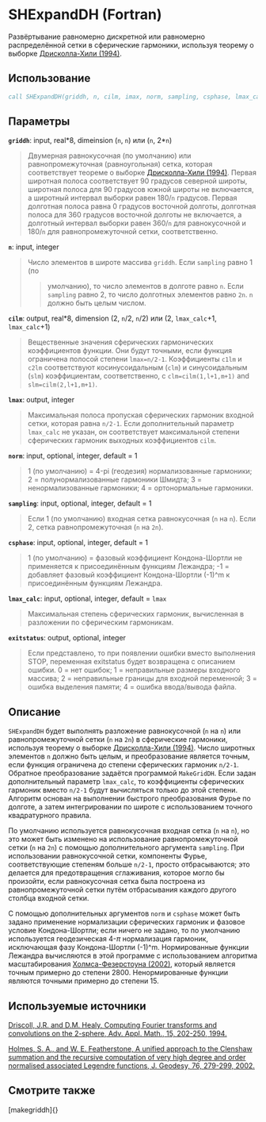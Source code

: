 SHExpandDH (Fortran)
====================
Развёртывание равномерно дискретной или равномерно распределённой сетки в
сферическиe гармоники, используя теорему о выборке [Дрисколла-Хили (1994)][1].

Использование
-------------
``` fortran
call SHExpandDH(griddh, n, cilm, imax, norm, sampling, csphase, lmax_calc, exitstatus)
```

Параметры
---------
**`griddh`**: input, real\*8, dimeinsion (`n`, `n`) или (`n`, 2*`n`)
> Двумерная равнокусочная (по умолчанию) или равнопромежуточная (равноугольная)
> сетка, которая соответствует теореме о выборке [Дрисколла-Хили (1994)][1].
> Первая широтная полоса соответствует 90 градусов северной широты, широтная
> полоса для 90 градусов южной широты не включается, а широтный интервал выборки
> равен 180/`n` градусов. Первая долготная полоса равна 0 градусов восточной
> долготы, долготная полоса для 360 градусов восточной долготы не включается, а
> долготный интервал выборки равен 360/`n` для равнокусочной и 180/`n` для
> равнопромежуточной сетки, соответственно.

**`n`**: input, integer
> Число элементов в широте массива `griddh`. Если `sampling` равно 1 (по
>> умолчанию), то число элементов в долготе равно `n`. Если `sampling` равно 2,
> то число долготных элементов равно `2n`. `n` должно быть целым числом.

**`cilm`**: output, real\*8, dimension (2, `n`/2, `n`/2) или (2, `lmax_calc`+1,
`lmax_calc`+1)
> Вещественные значения сферических гармонических коэффициентов функции. Они
> будут точными, если функция ограничена полосой степени `lmax=n/2-1`.
> Коэффициенты `c1lm` и `c2lm` соответствуют косинусоидальным (`clm`) и
> синусоидальным (`slm`) коэффициентам, соответственно, с `clm=cilm(1,l+1,m+1)`
> and `slm=cilm(2,l+1,m+1)`. 

**`lmax`**: output, integer
> Максимальная полоса пропуская сферических гармоник входной сетки, которая
> равна `n/2-1`. Если дополнительный параметр `lmax_calc` не указан, он
> соответствует максимальной степени сферических гармоник выходных коэффициентов
> `cilm`.

**`norm`**: input, optional, integer, default = 1
> 1 (по умолчанию) = 4-pi (геодезия) нормализованные гармоники; 2 =
> полунормализованные гармоники Шмидта; 3 = ненормализованные гармоники; 4 =
> ортонормальные гармоники.

**`sampling`**: input, optional, integer, default = 1
> Если 1 (по умолчанию) входная сетка равнокусочная (`n` на `n`). Если 2, сетка
> равнопромежуточная (`n` на `2n`).

**`csphase`**: input, optional, integer, default = 1
> 1 (по умолчанию) = фазовый коэффициент Кондона-Шортли не применяется к
> присоединённым функциям Лежандра; -1 = добавляет фазовый коэффициент
> Кондона-Шортли (-1)^m к присоединённым функциям Лежандра.

**`lmax_calc`**: input, optional, integer, default = `lmax`
> Максимальная степень сферических гармоник, вычисленная в разложении по
> сферическим гармоникам.

**`exitstatus`**: output, optional, integer
> Если представлено, то при появлении ошибки вместо выполнения STOP, переменная
> exitstatus будет возвращена с описанием ошибки. 0 = нет ошибок; 1 =
> неправильные размеры входного массива; 2 = неправильные границы для входной
> переменной; 3 = ошибка выделения памяти; 4 = ошибка ввода/вывода файла.

Описание
--------
`SHExpandDH` будет выполнять разложение равнокусочной (`n` на `n`) или
равнопромежуточной сетки (`n` на `2n`) в сферические гармоники, используя
теорему о выборке [Дрисколла-Хили (1994)][1]. Число широтных элементов `n`
должно быть целым, и преобразование является точным, если функция ограничена до
степени сферических гармоник `n/2-1`. Обратное преобразование задаётся
программой `MakeGridDH`. Если задан дополнительный параметр `lmax_calc`, то
коэффициенты сферических гармоник вместо `n/2-1` будут вычисляться только до
этой степени. Алгоритм основан на выполнении быстрого преобразования Фурье по
долготе, а затем интегрировании по широте с использованием точного квадратурного
правила.

По умолчанию используется равнокусочная входная сетка (`n` на `n`), но это может
быть изменено на использование равнопромежуточной сетки (`n` на `2n`) с помощью
дополнительного аргумента `sampling`. При использовании равнокусочной сетки,
компоненты Фурье, соответствующие степеням больше `n/2-1`, просто отбрасываются;
это делается для предотвращения сглаживания, которое могло бы произойти, если
равнокусочная сетка была построена из равнопромежуточной сетки путём
отбрасывания каждого другого столбца входной сетки.

С помощью дополнительных аргументов `norm` и `csphase` может быть задано 
применение нормализации сферических гармоник и фазовое условие Кондона-Шортли;
если ничего не задано, то по умолчанию используется геодезическая 4-$\pi$
нормализация гармоник, исключающая фазу Кондона-Шортли (-1)^m. Нормированные
функции Лежандра вычисляются в этой программе с использованием алгоритма
масштабирования [Холмса-Фезерстоуна (2002)][2], который является точным примерно
до степени 2800. Ненормированные функции являются точными примерно до степени
15.

Используемые источники
----------------------
[Driscoll, J.R. and D.M. Healy, Computing Fourier transforms and convolutions on
the 2-sphere, Adv. Appl. Math., 15, 202-250, 1994.][1]

[Holmes, S. A., and W. E. Featherstone, A unified approach to the Clenshaw
summation and the recursive computation of very high degree and order normalised
associated Legendre functions, J. Geodesy, 76, 279-299, 2002.][2]

Смотрите также
--------------
[makegriddh]{}

[1]: https://doi.org/10.1006/aama.1994.1008
[2]: https://doi.org/10.1007/s00190-002-0216-2
